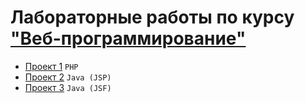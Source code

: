 # Лабораторные работы по курсу ["Веб-программирование"](https://se.ifmo.ru/courses/web)

- [Проект 1](/web-lab-1) `PHP`
- [Проект 2](/web-lab-2) `Java (JSP)`
- [Проект 3](/web-lab-3) `Java (JSF)`
